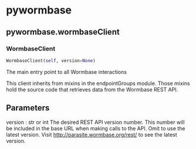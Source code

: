 <h1 id="pywormbase">pywormbase</h1>


<h2 id="pywormbase.wormbaseClient">pywormbase.wormbaseClient</h2>


<h3 id="pywormbase.wormbaseClient.WormbaseClient">WormbaseClient</h3>

```python
WormbaseClient(self, version=None)
```
The main entry point to all Wormbase interactions

This client inherits from mixins in the endpointGroups module. Those mixins hold the source code that retrieves data from the Wormbase REST API.

Parameters
----------
version : str or int
          The desired REST API version number. This number will be included in the base URL when making calls to the API. Omit to use the latest version. Visit http://parasite.wormbase.org/rest/ to see the latest version.

